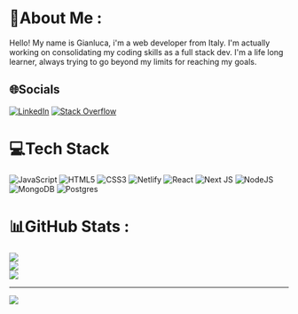 # 💫About Me :
Hello! My name is Gianluca, i'm a web developer from Italy.
I'm actually working on consolidating my coding skills as a full stack dev.
I'm a life long learner, always trying to go beyond my limits for reaching my goals.


## 🌐Socials
[![LinkedIn](https://img.shields.io/badge/LinkedIn-%230077B5.svg?logo=linkedin&logoColor=white)](https://linkedin.com/in/https://www.linkedin.com/in/gianluca-bianchini-a6252465/) [![Stack Overflow](https://img.shields.io/badge/-Stackoverflow-FE7A16?logo=stack-overflow&logoColor=white)](https://stackoverflow.com/users/Gahrz90) 

# 💻Tech Stack
![JavaScript](https://img.shields.io/badge/javascript-%23323330.svg?style=plastic&logo=javascript&logoColor=%23F7DF1E) ![HTML5](https://img.shields.io/badge/html5-%23E34F26.svg?style=plastic&logo=html5&logoColor=white) ![CSS3](https://img.shields.io/badge/css3-%231572B6.svg?style=plastic&logo=css3&logoColor=white) ![Netlify](https://img.shields.io/badge/netlify-%23000000.svg?style=plastic&logo=netlify&logoColor=#00C7B7) ![React](https://img.shields.io/badge/react-%2320232a.svg?style=plastic&logo=react&logoColor=%2361DAFB) ![Next JS](https://img.shields.io/badge/Next-black?style=plastic&logo=next.js&logoColor=white) ![NodeJS](https://img.shields.io/badge/node.js-6DA55F?style=plastic&logo=node.js&logoColor=white) ![MongoDB](https://img.shields.io/badge/MongoDB-%234ea94b.svg?style=plastic&logo=mongodb&logoColor=white) ![Postgres](https://img.shields.io/badge/postgres-%23316192.svg?style=plastic&logo=postgresql&logoColor=white)
# 📊GitHub Stats :
![](https://github-readme-stats.vercel.app/api?username=Gahrz90&theme=tokyonight&hide_border=true&include_all_commits=false&count_private=false)<br/>
![](https://github-readme-streak-stats.herokuapp.com/?user=Gahrz90&theme=tokyonight&hide_border=true)<br/>
![](https://github-readme-stats.vercel.app/api/top-langs/?username=Gahrz90&theme=tokyonight&hide_border=true&include_all_commits=false&count_private=false&layout=compact)

---
![](https://komarev.com/ghpvc/?username=Gahrz90&label=Visitors+Count&color=brightgreen)
